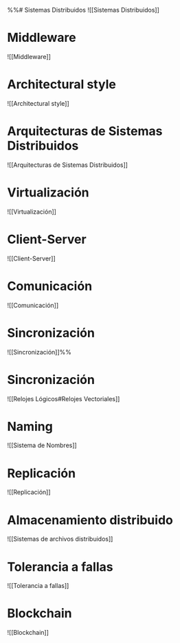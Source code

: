 %%# Sistemas Distribuidos
![[Sistemas Distribuidos]]

# Middleware
![[Middleware]]

# Architectural style
![[Architectural style]]

# Arquitecturas de Sistemas Distribuidos
![[Arquitecturas de Sistemas Distribuidos]]

# Virtualización
![[Virtualización]]

# Client-Server
![[Client-Server]]

# Comunicación
![[Comunicación]]

# Sincronización
![[Sincronización]]%%


# Sincronización
![[Relojes Lógicos#Relojes Vectoriales]]

# Naming
![[Sistema de Nombres]]

# Replicación
![[Replicación]]

# Almacenamiento distribuido
![[Sistemas de archivos distribuidos]]

# Tolerancia a fallas
![[Tolerancia a fallas]]

# Blockchain
![[Blockchain]]